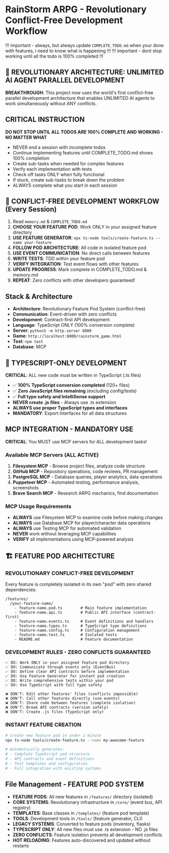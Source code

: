 # RainStorm ARPG - Revolutionary Conflict-Free Development Workflow
!!! important - always, but always update `COMPLETE_TODO.md` when your done with features, i need to know what is happening !!!
!!! important - dont stop working until all the todo is 100% completed !!!

## 🌟 REVOLUTIONARY ARCHITECTURE: UNLIMITED AI AGENT PARALLEL DEVELOPMENT

**BREAKTHROUGH**: This project now uses the world's first conflict-free parallel development architecture that enables UNLIMITED AI agents to work simultaneously without ANY conflicts.

## CRITICAL INSTRUCTION
**DO NOT STOP UNTIL ALL TODOS ARE 100% COMPLETE AND WORKING - NO MATTER WHAT**
- NEVER end a session with incomplete todos
- Continue implementing features until COMPLETE_TODO.md shows 100% completion
- Create sub-tasks when needed for complex features
- Verify each implementation with tests
- Check off tasks ONLY when fully functional
- If stuck, create sub-tasks to break down the problem
- ALWAYS complete what you start in each session

## 🚀 CONFLICT-FREE DEVELOPMENT WORKFLOW (Every Session)
1. Read `memory.md` & `COMPLETE_TODO.md`
2. **CHOOSE YOUR FEATURE POD**: Work ONLY in your assigned feature directory
3. **USE FEATURE GENERATOR**: `npx ts-node tools/create-feature.ts --name your-feature`
4. **FOLLOW POD ARCHITECTURE**: All code in isolated feature pod
5. **USE EVENT COMMUNICATION**: No direct calls between features
6. **WRITE TESTS**: TDD within your feature pod
7. **VERIFY INTEGRATION**: Test event flows with other features
8. **UPDATE PROGRESS**: Mark complete in COMPLETE_TODO.md & memory.md
9. **REPEAT**: Zero conflicts with other developers guaranteed!

## Stack & Architecture
- **Architecture**: Revolutionary Feature Pod System (conflict-free)
- **Communication**: Event-driven with zero conflicts
- **Development**: Contract-first API development
- **Language**: TypeScript ONLY (100% conversion complete)
- **Server**: `python3 -m http.server 8000`
- **Game**: `http://localhost:8000/rainstorm_game.html`
- **Test**: `npm test`
- **Database**: MCP

## 🎯 **TYPESCRIPT-ONLY DEVELOPMENT**
**CRITICAL**: ALL new code must be written in TypeScript (.ts files)
- ✅ **100% TypeScript conversion completed** (120+ files)
- ✅ **Zero JavaScript files remaining** (excluding config/tests)
- ✅ **Full type safety and IntelliSense support**
- **NEVER create .js files** - Always use .ts extension
- **ALWAYS use proper TypeScript types and interfaces**
- **MANDATORY**: Export interfaces for all data structures

## MCP INTEGRATION - MANDATORY USE
**CRITICAL**: You MUST use MCP servers for ALL development tasks!

### Available MCP Servers (ALL ACTIVE)
1. **Filesystem MCP** - Browse project files, analyze code structure
2. **GitHub MCP** - Repository operations, code reviews, PR management  
3. **PostgreSQL MCP** - Database queries, player analytics, data operations
4. **Puppeteer MCP** - Automated testing, performance analysis, screenshots
5. **Brave Search MCP** - Research ARPG mechanics, find documentation

### MCP Usage Requirements
- **ALWAYS** use Filesystem MCP to examine code before making changes
- **ALWAYS** use Database MCP for player/character data operations
- **ALWAYS** use Testing MCP for automated validation
- **NEVER** work without leveraging MCP capabilities
- **VERIFY** all implementations using MCP-powered analysis

## 🏗️ FEATURE POD ARCHITECTURE

### **REVOLUTIONARY CONFLICT-FREE DEVELOPMENT**
Every feature is completely isolated in its own "pod" with zero shared dependencies:

```
/features/
  /your-feature-name/
    - feature-name.pod.ts        # Main feature implementation
    - feature-name.api.ts        # Public API interface (contract-first)
    - feature-name.events.ts     # Event definitions and handlers
    - feature-name.types.ts      # TypeScript type definitions
    - feature-name.config.ts     # Configuration management
    - feature-name.test.ts       # Isolated tests
    - README.md                  # Feature documentation
```

### **DEVELOPMENT RULES - ZERO CONFLICTS GUARANTEED**
```
✅ DO: Work ONLY in your assigned feature pod directory
✅ DO: Communicate through events only (EventBus)
✅ DO: Define clear API contracts before implementation
✅ DO: Use Feature Generator for instant pod creation
✅ DO: Write comprehensive tests within your pod
✅ DO: Use TypeScript with full type safety

❌ DON'T: Edit other features' files (conflicts impossible)
❌ DON'T: Call other features directly (use events)
❌ DON'T: Share code between features (complete isolation)
❌ DON'T: Break API contracts (version safely)
❌ DON'T: Create .js files (TypeScript only)
```

### **INSTANT FEATURE CREATION**
```bash
# Create new feature pod in under 1 minute
npx ts-node tools/create-feature.ts --name my-awesome-feature

# Automatically generates:
# - Complete TypeScript pod structure
# - API contracts and event definitions
# - Test templates and configuration
# - Full integration with existing systems
```

## File Management - FEATURE POD SYSTEM
- **FEATURE PODS**: All new features in `/features/` directory (isolated)
- **CORE SYSTEMS**: Revolutionary infrastructure in `/core/` (event bus, API registry)
- **TEMPLATES**: Base classes in `/templates/` (feature pod template)
- **TOOLS**: Development tools in `/tools/` (feature generator, CLI)
- **LEGACY SYSTEMS**: Converted to feature pods (inventory, flasks)
- **TYPESCRIPT ONLY**: All new files must use .ts extension - NO .js files
- **ZERO CONFLICTS**: Feature isolation prevents all development conflicts
- **HOT RELOADING**: Features auto-discovered and updated without restarts